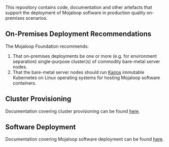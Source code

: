 This repository contains code, documentation and other artefacts that support the deployment of Mojaloop software in production quality on-premises scenarios.

## On-Premises Deployment Recommendations

The Mojaloop Foundation recommends:
1. That on-premises deployments be one or more (e.g. for environment separation) single-purpose cluster(s) of commodity bare-metal server nodes.
2. That the bare-metal server nodes should run [Kairos](kairos.io) immutable Kubernetes on Linux operating systems for hosting Mojaloop software containers.


## Cluster Provisioning
Documentation covering cluster provisioning can be found [here](docs/Cluster%20Provisioning.md).

## Software Deployment
Documentation covering Mojaloop software deployment can be found [here](docs/Software%20Deployment%20Recommendations.md).